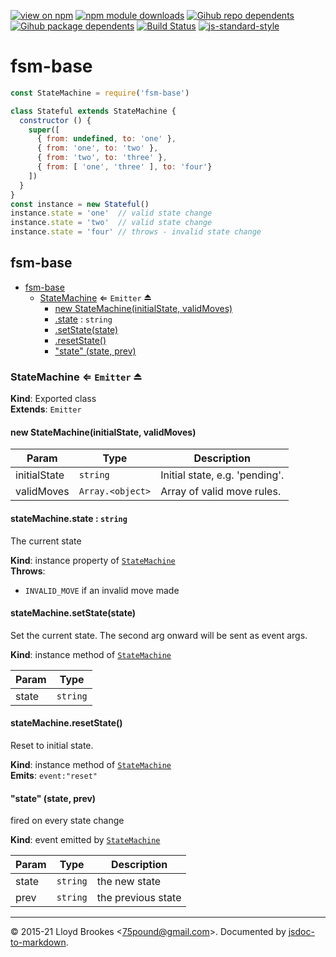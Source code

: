 [![view on npm](https://badgen.net/npm/v/fsm-base)](https://www.npmjs.org/package/fsm-base)
[![npm module downloads](https://badgen.net/npm/dt/fsm-base)](https://www.npmjs.org/package/fsm-base)
[![Gihub repo dependents](https://badgen.net/github/dependents-repo/75lb/fsm-base)](https://github.com/75lb/fsm-base/network/dependents?dependent_type=REPOSITORY)
[![Gihub package dependents](https://badgen.net/github/dependents-pkg/75lb/fsm-base)](https://github.com/75lb/fsm-base/network/dependents?dependent_type=PACKAGE)
[![Build Status](https://github.com/75lb/fsm-base/actions/workflows/node.js.yml/badge.svg)](https://github.com/75lb/fsm-base/actions/workflows/node.js.yml)
[![js-standard-style](https://img.shields.io/badge/code%20style-standard-brightgreen.svg)](https://github.com/feross/standard)

# fsm-base

```js
const StateMachine = require('fsm-base')

class Stateful extends StateMachine {
  constructor () {
    super([
      { from: undefined, to: 'one' },
      { from: 'one', to: 'two' },
      { from: 'two', to: 'three' },
      { from: [ 'one', 'three' ], to: 'four'}
    ])
  }
}
const instance = new Stateful()
instance.state = 'one'  // valid state change
instance.state = 'two'  // valid state change
instance.state = 'four' // throws - invalid state change
```

<a name="module_fsm-base"></a>

## fsm-base

* [fsm-base](#module_fsm-base)
    * [StateMachine](#exp_module_fsm-base--StateMachine) ⇐ <code>Emitter</code> ⏏
        * [new StateMachine(initialState, validMoves)](#new_module_fsm-base--StateMachine_new)
        * [.state](#module_fsm-base--StateMachine+state) : <code>string</code>
        * [.setState(state)](#module_fsm-base--StateMachine+setState)
        * [.resetState()](#module_fsm-base--StateMachine+resetState)
        * ["state" (state, prev)](#module_fsm-base--StateMachine+event_state)

<a name="exp_module_fsm-base--StateMachine"></a>

### StateMachine ⇐ <code>Emitter</code> ⏏
**Kind**: Exported class  
**Extends**: <code>Emitter</code>  
<a name="new_module_fsm-base--StateMachine_new"></a>

#### new StateMachine(initialState, validMoves)

| Param | Type | Description |
| --- | --- | --- |
| initialState | <code>string</code> | Initial state, e.g. 'pending'. |
| validMoves | <code>Array.&lt;object&gt;</code> | Array of valid move rules. |

<a name="module_fsm-base--StateMachine+state"></a>

#### stateMachine.state : <code>string</code>
The current state

**Kind**: instance property of [<code>StateMachine</code>](#exp_module_fsm-base--StateMachine)  
**Throws**:

- `INVALID_MOVE` if an invalid move made

<a name="module_fsm-base--StateMachine+setState"></a>

#### stateMachine.setState(state)
Set the current state. The second arg onward will be sent as event args.

**Kind**: instance method of [<code>StateMachine</code>](#exp_module_fsm-base--StateMachine)  

| Param | Type |
| --- | --- |
| state | <code>string</code> | 

<a name="module_fsm-base--StateMachine+resetState"></a>

#### stateMachine.resetState()
Reset to initial state.

**Kind**: instance method of [<code>StateMachine</code>](#exp_module_fsm-base--StateMachine)  
**Emits**: <code>event:&quot;reset&quot;</code>  
<a name="module_fsm-base--StateMachine+event_state"></a>

#### "state" (state, prev)
fired on every state change

**Kind**: event emitted by [<code>StateMachine</code>](#exp_module_fsm-base--StateMachine)  

| Param | Type | Description |
| --- | --- | --- |
| state | <code>string</code> | the new state |
| prev | <code>string</code> | the previous state |


* * *

&copy; 2015-21 Lloyd Brookes \<75pound@gmail.com\>. Documented by [jsdoc-to-markdown](https://github.com/jsdoc2md/jsdoc-to-markdown).

